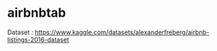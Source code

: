 # airbnbtab
Dataset : https://www.kaggle.com/datasets/alexanderfreberg/airbnb-listings-2016-dataset
